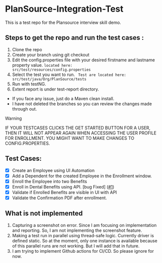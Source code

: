 # PlanSource-Integration-Test
This is a test repo for the Plansource interview skill demo.

## Steps to get the repo and run the test cases :
1. Clone the repo
2. Create your branch using git checkout
3. Edit the config.properties file with your desired firstname and lastname property value.
       <code>located here: src/test/resources/config.properties </code>
4. Select the test you want to run. <code> Test are located here: src/test/java/Org/PlanSource/tests</code>
5. Run with testNG.
6. Extent report is under test-report directory.
* If you face any issue, just do a Maven clean install.
* I have not deleted the branches so you can review the changes made through out.
> [!WARNING]
> IF YOUR TESTCASES CLICKS THE GET STARTED BUTTON FOR A USER, THEN IT WILL NOT APPEAR AGAIN WHEN ACCESSING THE USER PROFILE FOR ENROLLMENT.
> YOU MIGHT WANT TO MAKE CHANGES TO CONFIG.PROPERTIES.

## Test Cases:

- [X] Create an Employee using UI Automation
- [X] Add a Dependent for the created Employee in the Enrollment window.
- [X] Enroll the Employee into two Benefits
- [X] Enroll in Dental Benefits using API. [bug Fixed] ([#1])
- [X] Validate if Enrolled Benefits are visible in UI with API
- [X] Validate the Confirmation PDF after enrollment.

[#1]: https://github.com/Shubhanshu123/PlanSource-Integration-Test/issues/6

## What is not implemented
1. Capturing a screenshot on error. Since I am focusing on implementation and reporting. So, I am not implementing the screenshot feature.
2. Making a test run in parallel using thread-safe logic. Currently driver is defined static. So at the moment, only one instance is available because of this parallel runs are not working. But I will add that in future.
3. I am trying to implement Github actions for CI/CD. So please ignore for now.
